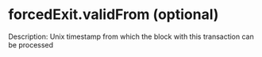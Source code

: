 # forcedExit.validFrom (optional)

Description: Unix timestamp from which the block with this transaction can be processed